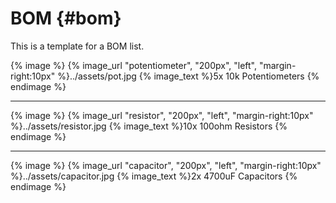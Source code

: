 # BOM {#bom}

This is a template for a BOM list.

{% image %}
    {% image_url "potentiometer", "200px", "left", "margin-right:10px" %}../assets/pot.jpg
    {% image_text %}5x 10k Potentiometers
{% endimage %}

---

{% image %}
    {% image_url "resistor", "200px", "left", "margin-right:10px" %}../assets/resistor.jpg
    {% image_text %}10x 100ohm Resistors
{% endimage %}

---

{% image %}
    {% image_url "capacitor", "200px", "left", "margin-right:10px" %}../assets/capacitor.jpg
    {% image_text %}2x 4700uF Capacitors
{% endimage %}





